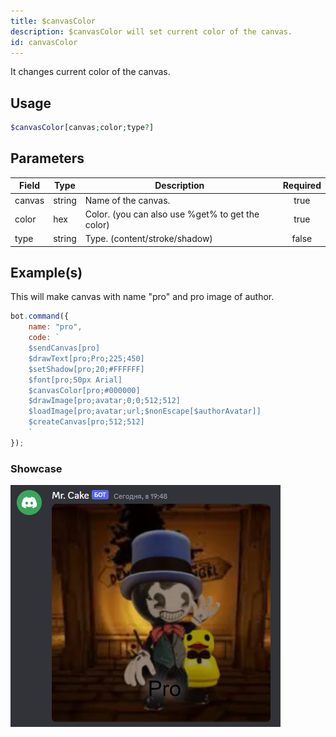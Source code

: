 ```yaml
---
title: $canvasColor
description: $canvasColor will set current color of the canvas. 
id: canvasColor
---
```

It changes current color of the canvas.

## Usage

```php
$canvasColor[canvas;color;type?]
```

## Parameters

| Field | Type | Description | Required |
| ----- | ---- | ----------- | :------: |
| canvas | string | Name of the canvas. | true |
| color | hex | Color. (you can also use %get% to get the color) | true |
| type | string | Type. (content/stroke/shadow) | false |

## Example(s)

This will make canvas with name "pro" and pro image of author.

```js
bot.command({
    name: "pro",
    code: `
    $sendCanvas[pro]
    $drawText[pro;Pro;225;450]
    $setShadow[pro;20;#FFFFFF]
    $font[pro;50px Arial]
    $canvasColor[pro;#000000]
    $drawImage[pro;avatar;0;0;512;512]
    $loadImage[pro;avatar;url;$nonEscape[$authorAvatar]]
    $createCanvas[pro;512;512]
    `
});
```

### Showcase

![showcase](https://github.com/LordexDuck3990/aoicaweb/blob/master/docs/functions/img/pro.png?raw=true)